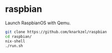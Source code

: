 # raspbian

Launch RaspbianOS with Qemu.

```bash
git clone https://github.com/knarkzel/raspbian
cd raspbian/
nix-shell
./run.sh
```
